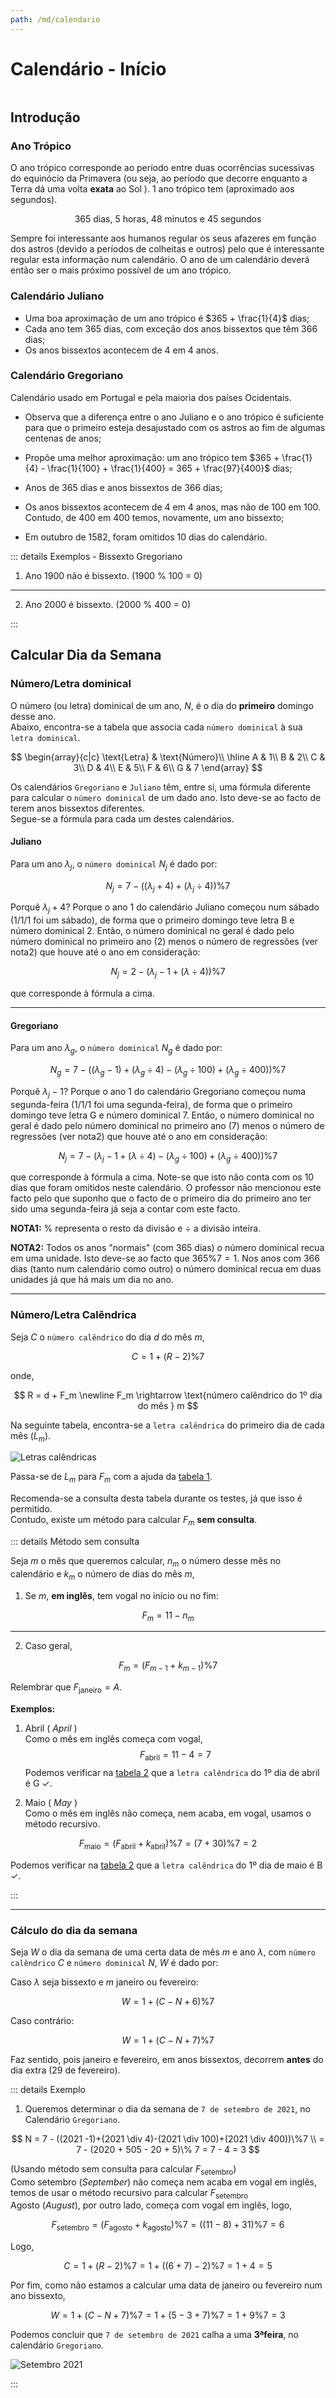 ```yaml
---
path: /md/calendario
---
```


# Calendário - Início

```toc

```

## Introdução

### Ano Trópico

O ano trópico corresponde ao período entre duas ocorrências sucessivas do equinócio da Primavera (ou seja, ao período que decorre enquanto a Terra dá uma volta **exata** ao Sol ). 1 ano trópico tem (aproximado aos segundos).

$$
\text{365 dias, 5 horas, 48 minutos e 45 segundos}
$$

Sempre foi interessante aos humanos regular os seus afazeres em função dos astros (devido a períodos de colheitas e outros) pelo que é interessante regular esta informação num calendário. O ano de um calendário deverá então ser o mais próximo possível de um ano trópico.

### Calendário Juliano

- Uma boa aproximação de um ano trópico é $365 + \frac{1}{4}$ dias;
- Cada ano tem 365 dias, com exceção dos anos bissextos que têm 366 dias;
- Os anos bissextos acontecem de 4 em 4 anos.

### Calendário Gregoriano

Calendário usado em Portugal e pela maioria dos países Ocidentais.

- Observa que a diferença entre o ano Juliano e o ano trópico é suficiente para que o primeiro esteja desajustado com os astros ao fim de algumas centenas de anos;

- Propõe uma melhor aproximação: um ano trópico tem $365 + \frac{1}{4} - \frac{1}{100} + \frac{1}{400} = 365 + \frac{97}{400}$ dias;

- Anos de 365 dias e anos bissextos de 366 dias;
- Os anos bissextos acontecem de 4 em 4 anos, mas não de 100 em 100. Contudo, de 400 em 400 temos, novamente, um ano bissexto;
- Em outubro de 1582, foram omitidos 10 dias do calendário.

::: details Exemplos - Bissexto Gregoriano

1. Ano 1900 não é bissexto. (1900 % 100 = 0)

---

2. Ano 2000 é bissexto. (2000 % 400 = 0)

:::

## Calcular Dia da Semana

### Número/Letra dominical

O número (ou letra) dominical de um ano, $N$, é o dia do **primeiro** domingo desse ano.  
Abaixo, encontra-se a tabela que associa cada `número dominical` à sua `letra dominical`.

$$
\begin{array}{c|c}
\text{Letra} & \text{Número}\\
\hline
A & 1\\
B & 2\\
C & 3\\
D & 4\\
E & 5\\
F & 6\\
G & 7
\end{array}
$$

Os calendários `Gregoriano` e `Juliano` têm, entre si, uma fórmula diferente para calcular o `número dominical` de um dado ano.
Isto deve-se ao facto de terem anos bissextos diferentes.  
Segue-se a fórmula para cada um destes calendários.

#### Juliano

Para um ano $\lambda_j$, o `número dominical` $N_j$ é dado por:

$$
N_j = 7 - ((\lambda_j + 4)+(\lambda_j \div 4))\%7
$$

Porquê $\lambda_j + 4$? Porque o ano 1 do calendário Juliano começou num sábado (1/1/1 foi um sábado), de forma que o primeiro domingo teve letra B e número dominical 2. Então, o número dominical no geral é dado pelo número dominical no primeiro ano (2) menos o número de regressões (ver nota2) que houve até o ano em consideração:

$$
N_j = 2 - (\lambda_j - 1 + (\lambda \div 4))\%7
$$

que corresponde à fórmula a cima.

---

#### Gregoriano

Para um ano $\lambda_g$, o `número dominical` $N_g$ é dado por:

$$
N_g = 7 - ((\lambda_g -1)+(\lambda_g \div 4)-(\lambda_g \div 100)+(\lambda_g \div 400))\%7
$$

Porquê $\lambda_j - 1$? Porque o ano 1 do calendário Gregoriano começou numa segunda-feira (1/1/1 foi uma segunda-feira), de forma que o primeiro domingo teve letra G e número dominical 7. Então, o número dominical no geral é dado pelo número dominical no primeiro ano (7) menos o número de regressões (ver nota2) que houve até o ano em consideração:

$$
N_j = 7 - (\lambda_j - 1 + (\lambda \div 4)-(\lambda_g \div 100)+(\lambda_g \div 400))\%7
$$

que corresponde à fórmula a cima. Note-se que isto não conta com os 10 dias que foram omitidos neste calendário. O professor não mencionou este facto pelo que suponho que o facto de o primeiro dia do primeiro ano ter sido uma segunda-feira já seja a contar com este facto.

**NOTA1:** $\%$ representa o resto da divisão e $\div$ a divisão inteira.

**NOTA2:** Todos os anos "normais" (com 365 dias) o número dominical recua em uma unidade. Isto deve-se ao facto que $365 \% 7 = 1$. Nos anos com 366 dias (tanto num calendário como outro) o número dominical recua em duas unidades já que há mais um dia no ano.

---

### Número/Letra Calêndrica

Seja $C$ o `número calêndrico` do dia $d$ do mês $m$,

$$
C = 1 + (R-2)\%7
$$

onde,

$$
R = d + F_m \newline
F_m \rightarrow \text{número calêndrico do 1º dia do mês } m
$$

Na seguinte tabela, encontra-se a `letra calêndrica` do primeiro dia de cada mês ($L_m$).

![Letras calêndricas](./imgs/0013-calendAux.png)

Passa-se de $L_m$ para $F_m$ com a ajuda da [tabela 1](#numero-letra-dominical).

Recomenda-se a consulta desta tabela durante os testes, já que isso é permitido.  
Contudo, existe um método para calcular $F_m$ **sem consulta**.

::: details Método sem consulta

Seja $m$ o mês que queremos calcular, $n_m$ o número desse mês no calendário e $k_m$ o número de dias do mês $m$,

1. Se $m$, **em inglês**, tem vogal no início ou no fim:

$$
F_m = 11 - n_m
$$

---

2. Caso geral,

$$
F_m = (F_{m-1} + k_{m-1})\% 7
$$

Relembrar que $F_{\text{janeiro}} = A.$

**Exemplos:** <br>

1. Abril ( _April_ ) <br>
   Como o mês em inglês começa com vogal, <br>
   $$F_{\text{abril}}=11-4=7$$
   Podemos verificar na [tabela 2](#numero-letra-calendrica)
   que a `letra calêndrica` do 1º dia de abril é G $\checkmark$.

1. Maio ( _May_ ) <br>
   Como o mês em inglês não começa, nem acaba, em vogal, usamos o método recursivo.

$$F_{\text{maio}}=(F_{\text{abril}} + k_{\text{abril}})\% 7 = (7+30)\% 7 = 2$$

Podemos verificar na [tabela 2](#numero-letra-calendrica) que a `letra calêndrica` do 1º dia de maio é B $\checkmark$.

:::

---

### Cálculo do dia da semana

Seja $W$ o dia da semana de uma certa data de mês $m$ e ano $\lambda$, com `número calêndrico` $C$ e `número dominical` $N$, $W$ é dado por:

Caso $\lambda$ seja bissexto e $m$ janeiro ou fevereiro:

$$
W = 1 + (C-N+6)\% 7
$$

Caso contrário:

$$
W = 1 + (C-N+7)\% 7
$$

Faz sentido, pois janeiro e fevereiro, em anos bissextos, decorrem **antes** do dia extra (29 de fevereiro).

::: details Exemplo

1. Queremos determinar o dia da semana de `7 de setembro de 2021`, no Calendário `Gregoriano`.

$$
N = 7 - ((2021 -1)+(2021 \div 4)-(2021 \div 100)+(2021 \div 400))\%7 \\
= 7 - (2020 + 505 - 20 + 5)\% 7 = 7 - 4 = 3
$$

(Usando método sem consulta para calcular $F_{\text{setembro}}$)  
Como setembro (_September_) não começa nem acaba em vogal em inglês, temos de usar o método recursivo para calcular $F_{\text{setembro}}$ <br>
Agosto (_August_), por outro lado, começa com vogal em inglês, logo,

$$
F_{\text{setembro}} = (F_{\text{agosto}} + k_{\text{agosto}})\% 7 = ((11-8) + 31)\% 7 = 6
$$

Logo,

$$
C = 1 + (R-2)\%7  = 1 + ((6+7)-2)\%7 = 1 + 4 = 5
$$

Por fim, como não estamos a calcular uma data de janeiro ou fevereiro num ano bissexto,

$$
W = 1 + (C-N+7)\% 7  = 1 + (5-3+7)\% 7 = 1 + 9\%7 = 3
$$

Podemos concluir que `7 de setembro de 2021` calha a uma **3ªfeira**, no calendário `Gregoriano`.

![Setembro 2021](./imgs/0013-setembro7.png)

:::
